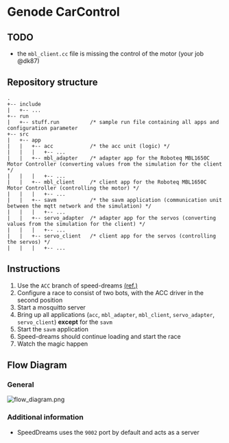 # Genode CarControl

## TODO
- the `mbl_client.cc` file is missing the control of the motor (your job @dk87)

## Repository structure
```
.
+-- include
|   +-- ...
+-- run
|   +-- stuff.run          /* sample run file containing all apps and configuration parameter
+-- src
|   +-- app
|   |   +-- acc            /* the acc unit (logic) */
|   |   |   +-- ...
|   |   +-- mbl_adapter    /* adapter app for the Roboteq MBL1650C Motor Controller (converting values from the simulation for the client */
|   |   |   +-- ...
|   |   +-- mbl_client     /* client app for the Roboteq MBL1650C Motor Controller (controlling the motor) */
|   |   |   +-- ...
|   |   +-- savm           /* the savm application (communication unit between the mqtt network and the simulation) */
|   |   |   +-- ...
|   |   +-- servo_adapter  /* adapter app for the servos (converting values from the simulation for the client) */
|   |   |   +-- ...
|   |   +-- servo_client   /* client app for the servos (controlling the servos) */
|   |   |   +-- ...
```

## Instructions
1. Use the `ACC` branch of speed-dreams [(ref.)](https://github.com/argos-research/speed-dreams/tree/ACC)
2. Configure a race to consist of two bots, with the ACC driver in the second position
3. Start a mosquitto server
4. Bring up all applications (`acc`, `mbl_adapter`, `mbl_client`, `servo_adapter`, `servo_client`) **except** for the `savm`
5. Start the `savm` application
6. Speed-dreams should continue loading and start the race
7. Watch the magic happen

## Flow Diagram
### General
![flow_diagram.png](https://github.com/irgendwie/genode-CarControl/raw/master/flow_diagram.png)

### Additional information
- SpeedDreams uses the `9002` port by default and acts as a server
